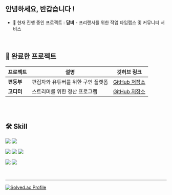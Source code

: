 ## 안녕하세요, 반갑습니다 !


+ 🌱 현재 진행 중인 프로젝트 : <strong>담비</strong> - 프리랜서를 위한 작업 타임랩스 및 커뮤니티 서비스

</br>

## 🚀 완료한 프로젝트

| 프로젝트 | 설명 | 깃허브 링크 |
|---------|------|------------|
| **편동부** | 편집자와 유튜버를 위한 구인 플랫폼 | [GitHub 저장소](https://github.com/pyeondongbu/backend) |
| **고디터** | 스트리머를 위한 정산 프로그램 | [GitHub 저장소](https://github.com/ChisaeHwang/realGoditer) |

</br>


</br>

## 🛠 Skill 

<p>
<img src="https://img.shields.io/badge/javascript-F7DF1E?style=for-the-badge&logo=javascript&logoColor=black">
<img src="https://img.shields.io/badge/react-61DAFB?style=for-the-badge&logo=react&logoColor=black"> 

</p>

<p>
<img src="https://img.shields.io/badge/java-007396?style=for-the-badge&logo=java&logoColor=white"> 
<img src="https://img.shields.io/badge/spring-6DB33F?style=for-the-badge&logo=spring&logoColor=white"> 
<img src="https://img.shields.io/badge/c++-00599C?style=for-the-badge&logo=c%2B%2B&logoColor=white">
</p>

<p>
<img src="https://img.shields.io/badge/mysql-4479A1?style=for-the-badge&logo=mysql&logoColor=white"> 
<img src="https://img.shields.io/badge/amazonaws-232F3E?style=for-the-badge&logo=amazonaws&logoColor=white"> 
</p>

</br>

***

[![Solved.ac Profile](http://mazassumnida.wtf/api/v2/generate_badge?boj=cwh73090)](https://solved.ac/cwh73090/)


</br></br>

<!--
**ChisaeHwang/ChisaeHwang** is a ✨ _special_ ✨ repository because its `README.md` (this file) appears on your GitHub profile.

Here are some ideas to get you started:

- 🔭 I’m currently working on ...
- 🌱 I’m currently learning ...
- 👯 I’m looking to collaborate on ...
- 🤔 I’m looking for help with ...
- 💬 Ask me about ...
- 📫 How to reach me: ...
- 😄 Pronouns: ...
- ⚡ Fun fact: ...
-->
